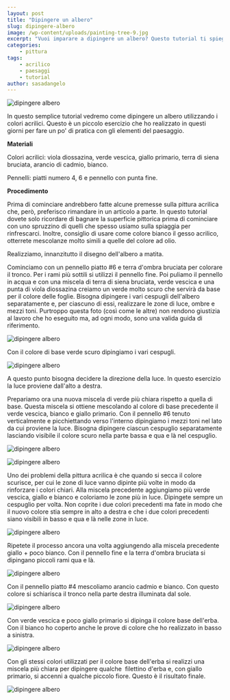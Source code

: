```yaml
---
layout: post
title: "Dipingere un albero"
slug: dipingere-albero
image: /wp-content/uploads/painting-tree-9.jpg
excerpt: "Vuoi imparare a dipingere un albero? Questo tutorial ti spiega, passo dopo passo, come dipingere un albero con i colori acrilici."
categories:
    - pittura
tags:
    - acrilico
    - paesaggi
    - tutorial
author: sasadangelo
---
```


![dipingere albero](https://www.disegnoepittura.it/wp-content/uploads/painting-tree-9.jpg "dipingere albero")

In questo semplice tutorial vedremo come dipingere un albero utilizzando i colori acrilici. Questo è un piccolo esercizio che ho realizzato in questi giorni per fare un po' di pratica con gli elementi del paesaggio.

**Materiali**

Colori acrilici: viola diossazina, verde vescica, giallo primario, terra di siena bruciata, arancio di cadmio, bianco.

Pennelli: piatti numero 4, 6 e pennello con punta fine.

**Procedimento**

Prima di cominciare andrebbero fatte alcune premesse sulla pittura acrilica che, però, preferisco rimandare in un articolo a parte. In questo tutorial dovete solo ricordare di bagnare la superficie pittorica prima di cominciare con uno spruzzino di quelli che spesso usiamo sulla spiaggia per rinfrescarci. Inoltre, consiglio di usare come colore bianco il gesso acrilico, otterrete mescolanze molto simili a quelle del colore ad olio.

Realizziamo, innanzitutto il disegno dell'albero a matita.

Cominciamo con un pennello piatto #6 e terra d'ombra bruciata per colorare il tronco. Per i rami più sottili si utilizzi il pennello fine. Poi puliamo il pennello in acqua e con una miscela di terra di siena bruciata, verde vescica e una punta di viola diossazina creiamo un verde molto scuro che servirà da base per il colore delle foglie. Bisogna dipingere i vari cespugli dell'albero separatamente e, per ciascuno di essi, realizzare le zone di luce, ombre e mezzi toni. Purtroppo questa foto (così come le altre) non rendono giustizia al lavoro che ho eseguito ma, ad ogni modo, sono una valida guida di riferimento.

![dipingere albero](https://www.disegnoepittura.it/wp-content/uploads/painting-tree-1.jpg "dipingere albero")

Con il colore di base verde scuro dipingiamo i vari cespugli.

![dipingere albero](https://www.disegnoepittura.it/wp-content/uploads/painting-tree-2.jpg "dipingere albero")

A questo punto bisogna decidere la direzione della luce. In questo esercizio la luce proviene dall'alto a destra.

Prepariamo ora una nuova miscela di verde più chiara rispetto a quella di base. Questa miscela si ottiene mescolando al colore di base precedente il verde vescica, bianco e giallo primario. Con il pennello #6 tenuto verticalmente e picchiettando verso l'interno dipingiamo i mezzi toni nel lato da cui proviene la luce. Bisogna dipingere ciascun cespuglio separatamente lasciando visibile il colore scuro nella parte bassa e qua e là nel cespuglio.

![dipingere albero](https://www.disegnoepittura.it/wp-content/uploads/painting-tree-3.jpg "dipingere albero")

![dipingere albero](https://www.disegnoepittura.it/wp-content/uploads/painting-tree-4.jpg "dipingere albero")

Uno dei problemi della pittura acrilica è che quando si secca il colore scurisce, per cui le zone di luce vanno dipinte più volte in modo da rinforzare i colori chiari. Alla miscela precedente aggiungiamo più verde vescica, giallo e bianco e coloriamo le zone più in luce. Dipingete sempre un cespuglio per volta. Non coprite i due colori precedenti ma fate in modo che il nuovo colore stia sempre in alto a destra e che i due colori precedenti siano visibili in basso e qua e là nelle zone in luce.

![dipingere albero](https://www.disegnoepittura.it/wp-content/uploads/painting-tree-5.jpg "dipingere albero")

Ripetete il processo ancora una volta aggiungendo alla miscela precedente giallo + poco bianco. Con il pennello fine e la terra d'ombra bruciata si dipingano piccoli rami qua e là.

![dipingere albero](https://www.disegnoepittura.it/wp-content/uploads/painting-tree-6.jpg "dipingere albero")

Con il pennello piatto #4 mescoliamo arancio cadmio e bianco. Con questo colore si schiarisca il tronco nella parte destra illuminata dal sole.

![dipingere albero](https://www.disegnoepittura.it/wp-content/uploads/painting-tree-7.jpg "dipingere albero")

Con verde vescica e poco giallo primario si dipinga il colore base dell'erba. Con il bianco ho coperto anche le prove di colore che ho realizzato in basso a sinistra.

![dipingere albero](https://www.disegnoepittura.it/wp-content/uploads/painting-tree-8.jpg "dipingere albero")

Con gli stessi colori utilizzati per il colore base dell'erba si realizzi una miscela più chiara per dipingere qualche  filettino d'erba e, con giallo primario, si accenni a qualche piccolo fiore. Questo è il risultato finale.

![dipingere albero](https://www.disegnoepittura.it/wp-content/uploads/painting-tree-9.jpg "dipingere albero")
